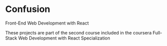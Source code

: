 # Confusion
Front-End Web Development with React

These projects are part of the second course included in the coursera Full-Stack Web Development with React Specialization
